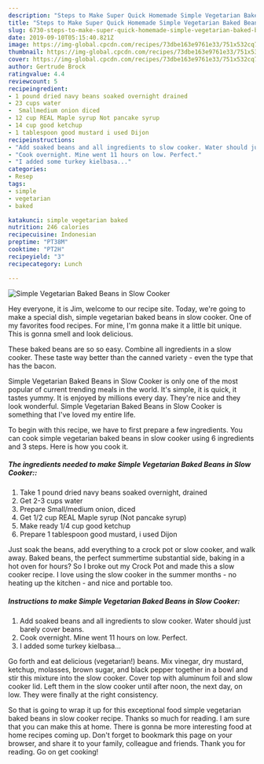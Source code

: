 ```yaml
---
description: "Steps to Make Super Quick Homemade Simple Vegetarian Baked Beans in Slow Cooker"
title: "Steps to Make Super Quick Homemade Simple Vegetarian Baked Beans in Slow Cooker"
slug: 6730-steps-to-make-super-quick-homemade-simple-vegetarian-baked-beans-in-slow-cooker
date: 2019-09-10T05:15:40.821Z
image: https://img-global.cpcdn.com/recipes/73dbe163e9761e33/751x532cq70/simple-vegetarian-baked-beans-in-slow-cooker-recipe-main-photo.jpg
thumbnail: https://img-global.cpcdn.com/recipes/73dbe163e9761e33/751x532cq70/simple-vegetarian-baked-beans-in-slow-cooker-recipe-main-photo.jpg
cover: https://img-global.cpcdn.com/recipes/73dbe163e9761e33/751x532cq70/simple-vegetarian-baked-beans-in-slow-cooker-recipe-main-photo.jpg
author: Gertrude Brock
ratingvalue: 4.4
reviewcount: 5
recipeingredient:
- 1 pound dried navy beans soaked overnight drained
- 23 cups water
-  Smallmedium onion diced
- 12 cup REAL Maple syrup Not pancake syrup
- 14 cup good ketchup
- 1 tablespoon good mustard i used Dijon
recipeinstructions:
- "Add soaked beans and all ingredients to slow cooker. Water should just barely cover beans."
- "Cook overnight. Mine went 11 hours on low. Perfect."
- "I added some turkey kielbasa..."
categories:
- Resep
tags:
- simple
- vegetarian
- baked

katakunci: simple vegetarian baked
nutrition: 246 calories
recipecuisine: Indonesian
preptime: "PT38M"
cooktime: "PT2H"
recipeyield: "3"
recipecategory: Lunch

---
```



![Simple Vegetarian Baked Beans in Slow Cooker](https://img-global.cpcdn.com/recipes/73dbe163e9761e33/751x532cq70/simple-vegetarian-baked-beans-in-slow-cooker-recipe-main-photo.jpg)

Hey everyone, it is Jim, welcome to our recipe site. Today, we're going to make a special dish, simple vegetarian baked beans in slow cooker. One of my favorites food recipes. For mine, I'm gonna make it a little bit unique. This is gonna smell and look delicious.

These baked beans are so so easy. Combine all ingredients in a slow cooker. These taste way better than the canned variety - even the type that has the bacon.

Simple Vegetarian Baked Beans in Slow Cooker is only one of the most popular of current trending meals in the world. It's simple, it is quick, it tastes yummy. It is enjoyed by millions every day. They're nice and they look wonderful. Simple Vegetarian Baked Beans in Slow Cooker is something that I've loved my entire life.


To begin with this recipe, we have to first prepare a few ingredients. You can cook simple vegetarian baked beans in slow cooker using 6 ingredients and 3 steps. Here is how you cook it.

##### The ingredients needed to make Simple Vegetarian Baked Beans in Slow Cooker::

1. Take 1 pound dried navy beans soaked overnight, drained
1. Get 2-3 cups water
1. Prepare  Small/medium onion, diced
1. Get 1/2 cup REAL Maple syrup (Not pancake syrup)
1. Make ready 1/4 cup good ketchup
1. Prepare 1 tablespoon good mustard, i used Dijon


Just soak the beans, add everything to a crock pot or slow cooker, and walk away. Baked beans, the perfect summertime substantial side, baking in a hot oven for hours? So I broke out my Crock Pot and made this a slow cooker recipe. I love using the slow cooker in the summer months - no heating up the kitchen - and nice and portable too. 

##### Instructions to make Simple Vegetarian Baked Beans in Slow Cooker:

1. Add soaked beans and all ingredients to slow cooker. Water should just barely cover beans.
1. Cook overnight. Mine went 11 hours on low. Perfect.
1. I added some turkey kielbasa...


Go forth and eat delicious (vegetarian!) beans. Mix vinegar, dry mustard, ketchup, molasses, brown sugar, and black pepper together in a bowl and stir this mixture into the slow cooker. Cover top with aluminum foil and slow cooker lid. Left them in the slow cooker until after noon, the next day, on low. They were finally at the right consistency. 

So that is going to wrap it up for this exceptional food simple vegetarian baked beans in slow cooker recipe. Thanks so much for reading. I am sure that you can make this at home. There is gonna be more interesting food at home recipes coming up. Don't forget to bookmark this page on your browser, and share it to your family, colleague and friends. Thank you for reading. Go on get cooking!
